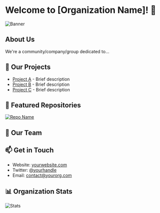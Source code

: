 # Welcome to [Organization Name]! 👋

![Banner](https://via.placeholder.com/1200x300) <!-- Optional banner image -->

## About Us
We're a community/company/group dedicated to...

## 🚀 Our Projects
- [Project A](link) - Brief description
- [Project B](link) - Brief description
- [Project C](link) - Brief description

## 🌟 Featured Repositories
<!-- You can use GitHub's embed feature -->
[![Repo Name](https://github-readme-stats.vercel.app/api/pin/?username=orgname&repo=reponame)](https://github.com/orgname/reponame)

## 👥 Our Team
<!-- Mention key members or teams -->

## 📫 Get in Touch
- Website: [yourwebsite.com](https://yourwebsite.com)
- Twitter: [@yourhandle](https://twitter.com/yourhandle)
- Email: contact@yourorg.com

## 📊 Organization Stats
![Stats](https://github-readme-stats.vercel.app/api?username=orgname&show_icons=true)

